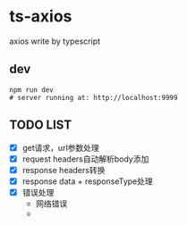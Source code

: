 # ts-axios

axios write by typescript

## dev

    npm run dev
    # server running at: http://localhost:9999

## TODO LIST

- [x] get请求，url参数处理
- [x] request headers自动解析body添加
- [x] response headers转换
- [x] response data + responseType处理
- [x] 错误处理
    - 网络错误
    - 